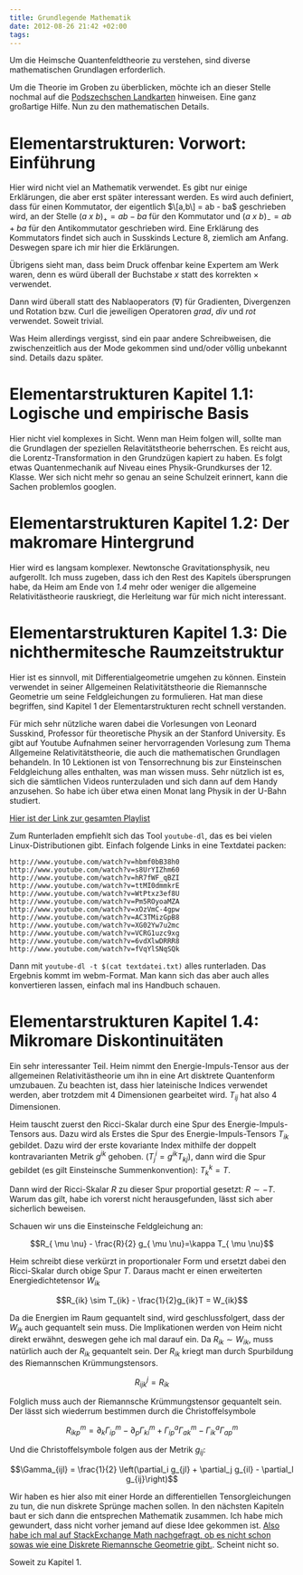 ```yaml
---
title: Grundlegende Mathematik
date: 2012-08-26 21:42 +02:00
tags:
---
```


Um die Heimsche Quantenfeldtheorie zu verstehen, sind diverse
mathematischen Grundlagen erforderlich.

Um die Theorie im Groben zu überblicken, möchte ich an dieser Stelle
nochmal auf die [Podszechschen
Landkarten](http://www.engon.de/protosimplex/downloads/04%20posdzech%20-%20landkarten%20zu%20elementarstrukturen%201998.pdf)
hinweisen. Eine ganz großartige Hilfe. Nun zu den mathematischen
Details.

# Elementarstrukturen: Vorwort: Einführung

Hier wird nicht viel an Mathematik verwendet. Es gibt nur einige
Erklärungen, die aber erst später interessant werden. Es wird auch
definiert, dass für einen Kommutator, der eigentlich $\[a,b\] = ab - ba$
geschrieben wird, an der Stelle $(a\ x\ b)_{+} = ab - ba$ für den
Kommutator und $(a\ x\ b)_{-} = ab + ba$ für den Antikommutator
geschrieben wird. Eine Erklärung des Kommutators findet sich auch in
Susskinds Lecture 8, ziemlich am Anfang. Deswegen spare ich mir hier die
Erklärungen.

Übrigens sieht man, dass beim Druck offenbar keine Expertem am Werk
waren, denn es würd überall der Buchstabe $x$ statt des korrekten
$\times$ verwendet.

Dann wird überall statt des Nablaoperators ($\nabla$) für Gradienten,
Divergenzen und Rotation bzw. Curl die jeweiligen Operatoren $grad$,
$div$ und $rot$ verwendet. Soweit trivial.

Was Heim allerdings vergisst, sind ein paar andere Schreibweisen, die
zwischenzeitlich aus der Mode gekommen sind und/oder völlig unbekannt
sind. Details dazu später.


# Elementarstrukturen Kapitel 1.1: Logische und empirische Basis

Hier nicht viel komplexes in Sicht. Wenn man Heim folgen will, sollte
man die Grundlagen der speziellen Relavitätstheorie beherrschen. Es
reicht aus, die Lorentz-Transformation in den Grundzügen kapiert zu
haben. Es folgt etwas Quantenmechanik auf Niveau eines
Physik-Grundkurses der 12. Klasse. Wer sich nicht mehr so genau an seine
Schulzeit erinnert, kann die Sachen problemlos googlen.

# Elementarstrukturen Kapitel 1.2: Der makromare Hintergrund

Hier wird es langsam komplexer. Newtonsche Gravitationsphysik, neu
aufgerollt. Ich muss zugeben, dass ich den Rest des Kapitels
übersprungen habe, da Heim am Ende von *1.4* mehr oder weniger die
allgemeine Relativitästheorie rauskriegt, die Herleitung war für mich
nicht interessant.

# Elementarstrukturen Kapitel 1.3: Die nichthermitesche Raumzeitstruktur

Hier ist es sinnvoll, mit Differentialgeometrie umgehen zu können.
Einstein verwendet in seiner Allgemeinen Relativitätstheorie die
Riemannsche Geometrie um seine Feldgleichungen zu formulieren. Hat man
diese begriffen, sind Kapitel 1 der Elementarstrukturen recht schnell
verstanden.

Für mich sehr nützliche waren dabei die Vorlesungen von Leonard
Susskind, Professor für theoretische Physik an der Stanford University.
Es gibt auf Youtube Aufnahmen seiner hervorragenden Vorlesung zum Thema Allgemeine
Relativitätstheorie, die auch die mathematischen Grundlagen behandeln.
In 10 Lektionen ist von Tensorrechnung bis zur Einsteinschen
Feldgleichung alles enthalten, was man wissen muss. Sehr nützlich ist
es, sich die sämtlichen Videos runterzuladen und sich dann auf dem Handy
anzusehen. So habe ich über etwa einen Monat lang Physik in der U-Bahn
studiert.

[Hier ist der Link zur gesamten Playlist](http://www.youtube.com/course?list=EC6C8BDEEBA6BDC78D)

Zum Runterladen empfiehlt sich das Tool `youtube-dl`, das es bei vielen
Linux-Distributionen gibt. Einfach folgende Links in eine Textdatei
packen:

    http://www.youtube.com/watch?v=hbmf0bB38h0
    http://www.youtube.com/watch?v=s8UrYIZhm60
    http://www.youtube.com/watch?v=hR7fWF_qBZI
    http://www.youtube.com/watch?v=ttMI0dmmkrE
    http://www.youtube.com/watch?v=WtPtxz3ef8U
    http://www.youtube.com/watch?v=Pm5ROyoaMZA
    http://www.youtube.com/watch?v=xOzVmC-4gpw
    http://www.youtube.com/watch?v=AC3TMizGpB8
    http://www.youtube.com/watch?v=XG02Yw7u2mc
    http://www.youtube.com/watch?v=VCRG1uzc9xg
    http://www.youtube.com/watch?v=6vdXlwDRRR8
    http://www.youtube.com/watch?v=fVqYlSNqSQk

Dann mit `youtube-dl -t $(cat textdatei.txt)` alles runterladen. Das
Ergebnis kommt im webm-Format. Man kann sich das aber auch alles
konvertieren lassen, einfach mal ins Handbuch schauen.

# Elementarstrukturen Kapitel 1.4: Mikromare Diskontinuitäten

Ein sehr interessanter Teil. Heim nimmt den Energie-Impuls-Tensor aus
der allgemeinen Relativitästheorie um ihn in eine Art disktrete Quantenform
umzubauen. Zu beachten ist, dass hier lateinische Indices verwendet
werden, aber trotzdem mit 4 Dimensionen gearbeitet wird. $T_{ij}$ hat
also 4 Dimensionen.

Heim tauscht zuerst den Ricci-Skalar durch eine Spur des
Energie-Impuls-Tensors aus. Dazu wird als Erstes die Spur des
Energie-Impuls-Tensors $T_{ik}$ gebildet. Dazu wird der erste kovariante
Index mithilfe der doppelt kontravarianten Metrik $g^{ik}$ gehoben.
($T^i_j = g^{ik} T_{kj}$), dann wird die Spur gebildet (es gilt
Einsteinsche Summenkonvention): $T^k_k = T$.

Dann wird der Ricci-Skalar $R$ zu dieser Spur proportial gesetzt: $R \sim
-T$. Warum das gilt, habe ich vorerst nicht herausgefunden, lässt sich
aber sicherlich beweisen.

Schauen wir uns die Einsteinsche Feldgleichung an:

$$R_{ \mu \nu} - \frac{R}{2} g_{ \mu \nu}=\kappa T_{ \mu \nu}$$

Heim schreibt diese verkürzt in proportionaler Form und ersetzt dabei
den Ricci-Skalar durch obige Spur $T$. Daraus macht er einen erweiterten
Energiedichtetensor $W_{ik}$

$$R_{ik} \sim T_{ik} - \frac{1}{2}g_{ik}T = W_{ik}$$

Da die Energien im Raum gequantelt sind, wird geschlussfolgert, dass der
$W_{ik}$ auch gequantelt sein muss. Die Implikationen werden von Heim
nicht direkt erwähnt, deswegen gehe ich mal darauf ein. Da $R_{ik} \sim
W_{ik}$, muss natürlich auch der $R_{ik}$ gequantelt sein. Der $R_{ik}$
kriegt man durch Spurbildung des Riemannschen Krümmungstensors.

$$ R^j_{ijk} = R_{ik}$$

Folglich muss auch der Riemannsche Krümmungstensor gequantelt sein. Der
lässt sich wiederrum bestimmen durch die Christoffelsymbole

$$ R^m_{ikp} = \partial_k \Gamma^m_{ip} - \partial_p \Gamma^m_{ki} + \Gamma^a_{ip} \Gamma^m_{ak} - \Gamma^a_{ik} \Gamma^m_{ap}$$

Und die Christoffelsymbole folgen aus der Metrik $g_{ij}$:

$$\Gamma_{ijl} = \frac{1}{2} \left(\partial_i g_{jl} + \partial_j g_{il} - \partial_l g_{ij}\right)$$

Wir haben es hier also mit einer Horde an differentiellen
Tensorgleichungen zu tun, die nun diskrete Sprünge machen sollen. In den
nächsten Kapiteln baut er sich dann die entsprechen Mathematik zusammen.
Ich habe mich gewundert, dass nicht vorher jemand auf diese Idee
gekommen ist. [Also habe ich mal auf StackExchange Math
nachgefragt, ob es nicht schon sowas wie eine Diskrete Riemannsche Geometrie gibt.](http://math.stackexchange.com/questions/186076/is-there-such-a-thing-as-discrete-riemannian-geometry). Scheint nicht so.

Soweit zu Kapitel 1.

